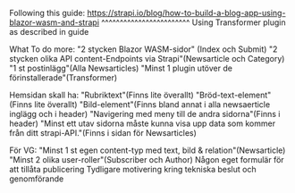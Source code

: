 Following this guide: https://strapi.io/blog/how-to-build-a-blog-app-using-blazor-wasm-and-strapi
^^^^^^^^^^^^^^^^^^^^^^^^
Using Transformer plugin as described in guide

What To do more:
"2 stycken Blazor WASM-sidor" (Index och Submit)
"2 stycken olika API content-Endpoints via Strapi"(Newsarticle och Category)
"1 st postinlägg"(Alla Newsarticles)
"Minst 1 plugin utöver de förinstallerade"(Transformer)

Hemsidan skall ha:
"Rubriktext"(Finns lite överallt)
"Bröd-text-element"(Finns lite överallt)
"Bild-element"(Finns bland annat i alla newsaerticle inglägg och i header)
"Navigering med meny till de andra sidorna"(Finns i header)
"Minst ett utav sidorna måste kunna visa upp data som kommer från ditt strapi-API."(Finns i sidan för Newsarticles)

För VG:
"Minst 1 st egen content-typ med text, bild & relation"(Newsarticle)
"Minst 2 olika user-roller"(Subscriber och Author)
Någon eget formulär för att tillåta publicering
Tydligare motivering kring tekniska beslut och genomförande
